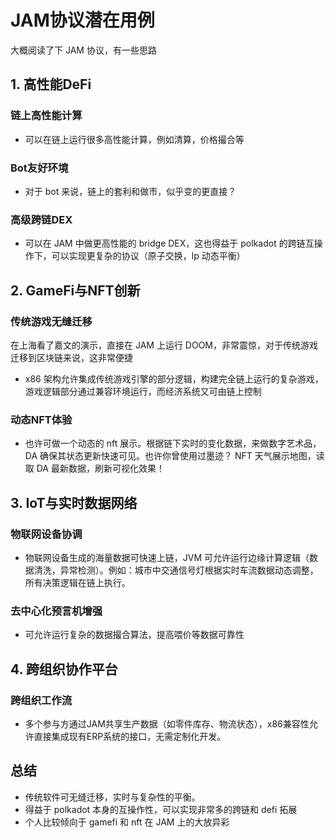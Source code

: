 # JAM协议潜在用例

大概阅读了下 JAM 协议，有一些思路

## 1. 高性能DeFi

### 链上高性能计算
- 可以在链上运行很多高性能计算，例如清算，价格撮合等

### Bot友好环境
- 对于 bot 来说，链上的套利和做市，似乎变的更直接？

### 高级跨链DEX
- 可以在 JAM 中做更高性能的 bridge DEX，这也得益于 polkadot 的跨链互操作下，可以实现更复杂的协议（原子交换，lp 动态平衡）

## 2. GameFi与NFT创新

### 传统游戏无缝迁移
在上海看了嘉文的演示，直接在 JAM 上运行 DOOM，非常震惊，对于传统游戏迁移到区块链来说，这非常便捷

- x86 架构允许集成传统游戏引擎的部分逻辑，构建完全链上运行的复杂游戏，游戏逻辑部分通过兼容环境运行，而经济系统又可由链上控制

### 动态NFT体验
- 也许可做一个动态的 nft 展示。根据链下实时的变化数据，来做数字艺术品，DA 确保其状态更新快速可见。也许你曾使用过墨迹？ NFT 天气展示地图，读取 DA 最新数据，刷新可视化效果！

## 3. IoT与实时数据网络

### 物联网设备协调
- 物联网设备生成的海量数据可快速上链，JVM 可允许运行边缘计算逻辑（数据清洗，异常检测）。例如：城市中交通信号灯根据实时车流数据动态调整，所有决策逻辑在链上执行。

### 去中心化预言机增强
- 可允许运行复杂的数据撮合算法，提高喂价等数据可靠性

## 4. 跨组织协作平台

### 跨组织工作流
- 多个参与方通过JAM共享生产数据（如零件库存、物流状态），x86兼容性允许直接集成现有ERP系统的接口，无需定制化开发。

## 总结

- 传统软件可无缝迁移，实时与复杂性的平衡。
- 得益于 polkadot 本身的互操作性，可以实现非常多的跨链和 defi 拓展
- 个人比较倾向于 gamefi 和 nft 在 JAM 上的大放异彩
